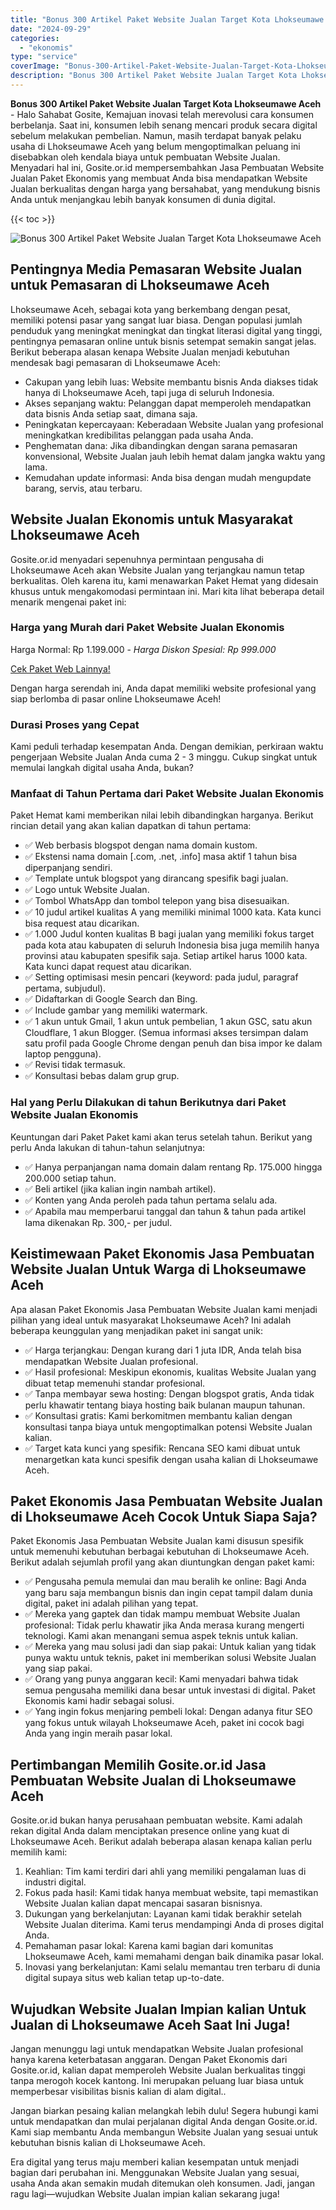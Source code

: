 ```yaml
---
title: "Bonus 300 Artikel Paket Website Jualan Target Kota Lhokseumawe Aceh"
date: "2024-09-29"
categories: 
  - "ekonomis"
type: "service"
coverImage: "Bonus-300-Artikel-Paket-Website-Jualan-Target-Kota-Lhokseumawe-Aceh.png"
description: "Bonus 300 Artikel Paket Website Jualan Target Kota Lhokseumawe Aceh. Era digital yang terus maju memberi kalian kesempatan untuk menjadi bagian dari perubaha..."
---
```


**Bonus 300 Artikel Paket Website Jualan Target Kota Lhokseumawe Aceh** - Halo Sahabat Gosite, Kemajuan inovasi telah merevolusi cara konsumen berbelanja. Saat ini, konsumen lebih senang mencari produk secara digital sebelum melakukan pembelian. Namun, masih terdapat banyak pelaku usaha di Lhokseumawe Aceh yang belum mengoptimalkan peluang ini disebabkan oleh kendala biaya untuk pembuatan Website Jualan. Menyadari hal ini, Gosite.or.id mempersembahkan Jasa Pembuatan Website Jualan Paket Ekonomis yang membuat Anda bisa mendapatkan Website Jualan berkualitas dengan harga yang bersahabat, yang mendukung bisnis Anda untuk menjangkau lebih banyak konsumen di dunia digital.

{{< toc >}}

![Bonus 300 Artikel Paket Website Jualan Target Kota Lhokseumawe Aceh](/images/ekonomis/Bonus-300-Artikel-Paket-Website-Jualan-Target-Kota-Lhokseumawe-Aceh.png)

## Pentingnya Media Pemasaran Website Jualan untuk Pemasaran di Lhokseumawe Aceh

Lhokseumawe Aceh, sebagai kota yang berkembang dengan pesat, memiliki potensi pasar yang sangat luar biasa. Dengan populasi jumlah penduduk yang meningkat meningkat dan tingkat literasi digital yang tinggi, pentingnya pemasaran online untuk bisnis setempat semakin sangat jelas. Berikut beberapa alasan kenapa Website Jualan menjadi kebutuhan mendesak bagi pemasaran di Lhokseumawe Aceh:

- Cakupan yang lebih luas: Website membantu bisnis Anda diakses tidak hanya di Lhokseumawe Aceh, tapi juga di seluruh Indonesia.
- Akses sepanjang waktu: Pelanggan dapat memperoleh mendapatkan data bisnis Anda setiap saat, dimana saja.
- Peningkatan kepercayaan: Keberadaan Website Jualan yang profesional meningkatkan kredibilitas pelanggan pada usaha Anda.
- Penghematan dana: Jika dibandingkan dengan sarana pemasaran konvensional, Website Jualan jauh lebih hemat dalam jangka waktu yang lama.
- Kemudahan update informasi: Anda bisa dengan mudah mengupdate barang, servis, atau terbaru.

## Website Jualan Ekonomis untuk Masyarakat Lhokseumawe Aceh

Gosite.or.id menyadari sepenuhnya permintaan pengusaha di Lhokseumawe Aceh akan Website Jualan yang terjangkau namun tetap berkualitas. Oleh karena itu, kami menawarkan Paket Hemat yang didesain khusus untuk mengakomodasi permintaan ini. Mari kita lihat beberapa detail menarik mengenai paket ini:

### Harga yang Murah dari Paket Website Jualan Ekonomis

<a class="cta-button">Harga Normal: Rp 1.199.000 - <em>Harga Diskon Spesial: Rp 999.000</em></a>

<a href="/jasa-web/" class="cta-button">Cek Paket Web Lainnya!</a>

Dengan harga serendah ini, Anda dapat memiliki website profesional yang siap berlomba di pasar online Lhokseumawe Aceh!

### Durasi Proses yang Cepat

Kami peduli terhadap kesempatan Anda. Dengan demikian, perkiraan waktu pengerjaan Website Jualan Anda cuma 2 - 3 minggu. Cukup singkat untuk memulai langkah digital usaha Anda, bukan?

### Manfaat di Tahun Pertama dari Paket Website Jualan Ekonomis

Paket Hemat kami memberikan nilai lebih dibandingkan harganya. Berikut rincian detail yang akan kalian dapatkan di tahun pertama:

- ✅ Web berbasis blogspot dengan nama domain kustom.
- ✅ Ekstensi nama domain \[.com, .net, .info\] masa aktif 1 tahun bisa diperpanjang sendiri.
- ✅ Template untuk blogspot yang dirancang spesifik bagi jualan.
- ✅ Logo untuk Website Jualan.
- ✅ Tombol WhatsApp dan tombol telepon yang bisa disesuaikan.
- ✅ 10 judul artikel kualitas A yang memiliki minimal 1000 kata. Kata kunci bisa request atau dicarikan.
- ✅ 1.000 Judul konten kualitas B bagi jualan yang memiliki fokus target pada kota atau kabupaten di seluruh Indonesia bisa juga memilih hanya provinsi atau kabupaten spesifik saja. Setiap artikel harus 1000 kata. Kata kunci dapat request atau dicarikan.
- ✅ Setting optimisasi mesin pencari (keyword: pada judul, paragraf pertama, subjudul).
- ✅ Didaftarkan di Google Search dan Bing.
- ✅ Include gambar yang memiliki watermark.
- ✅ 1 akun untuk Gmail, 1 akun untuk pembelian, 1 akun GSC, satu akun Cloudflare, 1 akun Blogger. (Semua informasi akses tersimpan dalam satu profil pada Google Chrome dengan penuh dan bisa impor ke dalam laptop pengguna).
- ✅ Revisi tidak termasuk.
- ✅ Konsultasi bebas dalam grup grup.

### Hal yang Perlu Dilakukan di tahun Berikutnya dari Paket Website Jualan Ekonomis

Keuntungan dari Paket Paket kami akan terus setelah tahun. Berikut yang perlu Anda lakukan di tahun-tahun selanjutnya:

- ✅ Hanya perpanjangan nama domain dalam rentang Rp. 175.000 hingga 200.000 setiap tahun.
- ✅ Beli artikel (jika kalian ingin nambah artikel).
- ✅ Konten yang Anda peroleh pada tahun pertama selalu ada.
- ✅ Apabila mau memperbarui tanggal dan tahun & tahun pada artikel lama dikenakan Rp. 300,- per judul.

## Keistimewaan Paket Ekonomis Jasa Pembuatan Website Jualan Untuk Warga di Lhokseumawe Aceh

Apa alasan Paket Ekonomis Jasa Pembuatan Website Jualan kami menjadi pilihan yang ideal untuk masyarakat Lhokseumawe Aceh? Ini adalah beberapa keunggulan yang menjadikan paket ini sangat unik:

- ✅ Harga terjangkau: Dengan kurang dari 1 juta IDR, Anda telah bisa mendapatkan Website Jualan profesional.
- ✅ Hasil profesional: Meskipun ekonomis, kualitas Website Jualan yang dibuat tetap memenuhi standar profesional.
- ✅ Tanpa membayar sewa hosting: Dengan blogspot gratis, Anda tidak perlu khawatir tentang biaya hosting baik bulanan maupun tahunan.
- ✅ Konsultasi gratis: Kami berkomitmen membantu kalian dengan konsultasi tanpa biaya untuk mengoptimalkan potensi Website Jualan kalian.
- ✅ Target kata kunci yang spesifik: Rencana SEO kami dibuat untuk menargetkan kata kunci spesifik dengan usaha kalian di Lhokseumawe Aceh.

## Paket Ekonomis Jasa Pembuatan Website Jualan di Lhokseumawe Aceh Cocok Untuk Siapa Saja?

Paket Ekonomis Jasa Pembuatan Website Jualan kami disusun spesifik untuk memenuhi kebutuhan berbagai kebutuhan di Lhokseumawe Aceh. Berikut adalah sejumlah profil yang akan diuntungkan dengan paket kami:

- ✅ Pengusaha pemula memulai dan mau beralih ke online: Bagi Anda yang baru saja membangun bisnis dan ingin cepat tampil dalam dunia digital, paket ini adalah pilihan yang tepat.
- ✅ Mereka yang gaptek dan tidak mampu membuat Website Jualan profesional: Tidak perlu khawatir jika Anda merasa kurang mengerti teknologi. Kami akan menangani semua aspek teknis untuk kalian.
- ✅ Mereka yang mau solusi jadi dan siap pakai: Untuk kalian yang tidak punya waktu untuk teknis, paket ini memberikan solusi Website Jualan yang siap pakai.
- ✅ Orang yang punya anggaran kecil: Kami menyadari bahwa tidak semua pengusaha memiliki dana besar untuk investasi di digital. Paket Ekonomis kami hadir sebagai solusi.
- ✅ Yang ingin fokus menjaring pembeli lokal: Dengan adanya fitur SEO yang fokus untuk wilayah Lhokseumawe Aceh, paket ini cocok bagi Anda yang ingin meraih pasar lokal.

## Pertimbangan Memilih Gosite.or.id Jasa Pembuatan Website Jualan di Lhokseumawe Aceh

Gosite.or.id bukan hanya perusahaan pembuatan website. Kami adalah rekan digital Anda dalam menciptakan presence online yang kuat di Lhokseumawe Aceh. Berikut adalah beberapa alasan kenapa kalian perlu memilih kami:

1. Keahlian: Tim kami terdiri dari ahli yang memiliki pengalaman luas di industri digital.
2. Fokus pada hasil: Kami tidak hanya membuat website, tapi memastikan Website Jualan kalian dapat mencapai sasaran bisnisnya.
3. Dukungan yang berkelanjutan: Layanan kami tidak berakhir setelah Website Jualan diterima. Kami terus mendampingi Anda di proses digital Anda.
4. Pemahaman pasar lokal: Karena kami bagian dari komunitas Lhokseumawe Aceh, kami memahami dengan baik dinamika pasar lokal.
5. Inovasi yang berkelanjutan: Kami selalu memantau tren terbaru di dunia digital supaya situs web kalian tetap up-to-date.

## Wujudkan Website Jualan Impian kalian Untuk Jualan di Lhokseumawe Aceh Saat Ini Juga!

Jangan menunggu lagi untuk mendapatkan Website Jualan profesional hanya karena keterbatasan anggaran. Dengan Paket Ekonomis dari Gosite.or.id, kalian dapat memperoleh Website Jualan berkualitas tinggi tanpa merogoh kocek kantong. Ini merupakan peluang luar biasa untuk memperbesar visibilitas bisnis kalian di alam digital..

Jangan biarkan pesaing kalian melangkah lebih dulu! Segera hubungi kami untuk mendapatkan dan mulai perjalanan digital Anda dengan Gosite.or.id. Kami siap membantu Anda membangun Website Jualan yang sesuai untuk kebutuhan bisnis kalian di Lhokseumawe Aceh.

Era digital yang terus maju memberi kalian kesempatan untuk menjadi bagian dari perubahan ini. Menggunakan Website Jualan yang sesuai, usaha Anda akan semakin mudah ditemukan oleh konsumen. Jadi, jangan ragu lagi—wujudkan Website Jualan impian kalian sekarang juga!
